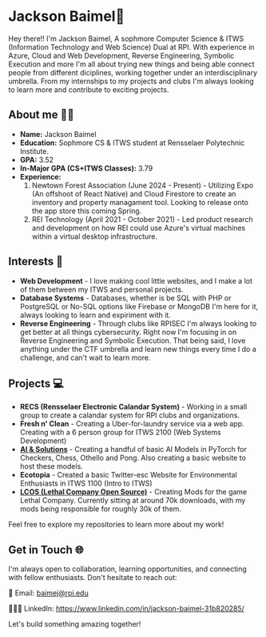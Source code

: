 # Jackson Baimel👋

Hey there!! I'm Jackson Baimel, A sophmore Computer Science & ITWS (Information Technology and Web Science) Dual at RPI. With experience in Azure, Cloud and Web Development, Reverse Engineering, Symbolic Execution and more I'm all about trying new things and being able connect people from different diciplines, working together under an interdisciplinary umbrella. From my internships to my projects and clubs I'm always looking to learn more and contribute to exciting projects.

## About me 👨‍🦱
- **Name:** Jackson Baimel
- **Education:** Sophmore CS & ITWS student at Rensselaer Polytechnic Institute.
- **GPA:** 3.52
- **In-Major GPA (CS+ITWS Classes):** 3.79
- **Experience:**
  1. Newtown Forest Association (June 2024 - Present) - Utilizing Expo (An offshoot of React Native) and Cloud Firestore to create an inventory and property managament tool. Looking to release onto the app store this coming Spring.
  2. REI Technology (April 2021 - October 2021) - Led product research and development on how REI could use Azure's virtual machines within a virtual desktop infrastructure.
 
## Interests 🥳
- **Web Development** - I love making cool little websites, and I make a lot of them between my ITWS and personal projects.
- **Database Systems** - Databases, whether is be SQL with PHP or PostgreSQL or No-SQL options like Firebase or MongoDB I'm here for it, always looking to learn and expiriment with it.
- **Reverse Engineering** - Through clubs like RPISEC I'm always looking to get better at all things cybersecurity. Right now I'm focusing in on Reverse Engineering and Symbolic Execution. That being said, I love anything under the CTF umbrella and learn new things every time I do a challenge, and can't wait to learn more.

## Projects 💻
- **RECS (Rensselaer Electronic Calandar System)** - Working in a small group to create a calandar system for RPI clubs and organizations.
- **Fresh n' Clean** - Creating a Uber-for-laundry service via a web app. Creating with a 6 person group for ITWS 2100 (Web Systems Development)
- [**AI & Solutions**](https://github.com/AI-and-Solutions) - Creating a handful of basic AI Models in PyTorch for Checkers, Chess, Othello and Pong. Also creating a basic website to host these models.
- **Ecotopia** - Created a basic Twitter-esc Website for Environmental Enthusiasts in ITWS 1100 (Intro to ITWS)
- [**LCOS (Lethal Company Open Source)**](https://github.com/LCOS-Lethal-Company-Open-Source) - Creating Mods for the game Lethal Company. Currently sitting at around 70k downloads, with my mods being responsible for roughly 30k of them.

Feel free to explore my repositories to learn more about my work!

## Get in Touch 🌐

I'm always open to collaboration, learning opportunities, and connecting with fellow enthusiasts. Don't hesitate to reach out:

📧 Email: baimej@rpi.edu

👨🏼‍💻 LinkedIn: https://www.linkedin.com/in/jackson-baimel-31b820285/

<!--🌐 Website: [Get a website please]-->
<!--📤 Blog: [Get a blog now!]-->
Let's build something amazing together!
<!--
**BastedEggsRYummy/BastedEggsRYummy** is a ✨ _special_ ✨ repository because its `README.md` (this file) appears on your GitHub profile.

Here are some ideas to get you started:

- 🔭 I’m currently working on ...
- 🌱 I’m currently learning ...
- 👯 I’m looking to collaborate on ...
- 🤔 I’m looking for help with ...
- 💬 Ask me about ...
- 📫 How to reach me: ...
- 😄 Pronouns: ...
- ⚡ Fun fact: ...
-->
